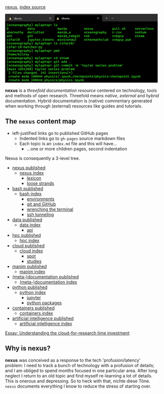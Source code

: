 [nexus](https://robfatland.github.io/nexus), [index source](https://github.com/robfatland/nexus/blob/gh-pages/index.md)


<img src="assets/img/greenandblack.png"
     alt="green and black icon"
     width="500"
     style="float: center; margin-right: 10px;" />



**nexus** is a *threefold documentation resource* centered on technology, tools and methods of open research.
Threefold means *native*, *external* and *hybrid* documentation. Hybrid documentation is (native) commentary 
generated when working through (external) resources like guides and tutorials.


## The `nexus` content map 


- left-justified links go to published GitHub pages
    - Indented links go to `gh-pages` source markdown files
    - Each topic is an `index.md` file and this will have...
        - ...one or more children pages, second indentation


Nexus is consequently a 3-level tree. 


- [nexus published](https://robfatland.github.io/nexus)
    - [nexus index](https://github.com/robfatland/nexus/blob/gh-pages/index.md)
        - [lexicon](https://github.com/robfatland/nexus/blob/gh-pages/lexicon.md)
        - [loose strands](https://github.com/robfatland/nexus/blob/gh-pages/loosestrands.md)
- [bash published](https://robfatland.github.io/nexus/bash)
    - [bash index](https://github.com/robfatland/nexus/blob/gh-pages/bash/index.md)
        - [environments](https://github.com/robfatland/nexus/blob/gh-pages/bash/env.md)
        - [git and GitHub](https://github.com/robfatland/nexus/blob/gh-pages/bash/git.md)
        - [wrenching the terminal](https://github.com/robfatland/nexus/blob/gh-pages/bash/terminal.md)
        - [ssh tunneling](https://github.com/robfatland/nexus/blob/gh-pages/bash/tunneling.md)
- [data published](https://robfatland.github.io/nexus/data)
    - [data index](https://github.com/robfatland/nexus/blob/gh-pages/data/index.md)
        - [api](https://github.com/robfatland/nexus/blob/gh-pages/data/api.md)
- [hpc published](https://robfatland.github.io/nexus/hpc)
    - [hpc index](https://github.com/robfatland/nexus/blob/gh-pages/hpc/index.md)
- [cloud published](https://robfatland.github.io/nexus/cloud)
    - [cloud index](https://github.com/robfatland/nexus/blob/gh-pages/cloud/index.md)
        - [spot](https://github.com/robfatland/nexus/blob/gh-pages/cloud/spot.md)
        - [studies](https://github.com/robfatland/nexus/blob/gh-pages/cloud/studies.md)
- [manim published](https://robfatland.github.io/nexus/manim)
    - [manim index](https://github.com/robfatland/nexus/blob/gh-pages/manim/index.md)
- [(meta-)documentation published](https://robfatland.github.io/nexus/documentation)
    - [(meta-)documentation index](https://github.com/robfatland/nexus/blob/gh-pages/documentation/index.md)
- [python published](https://robfatland.github.io/nexus/python)
    - [python index](https://github.com/robfatland/nexus/blob/gh-pages/python/index.md)
        - [jupyter](https://github.com/robfatland/nexus/blob/gh-pages/python/jupyter.md)
        - [python packages](https://github.com/robfatland/nexus/blob/gh-pages/python/packages.md)
- [containers published](https://robfatland.github.io/nexus/containers)
    - [containers index](https://github.com/robfatland/nexus/blob/gh-pages/containers/index.md)
- [artificial intelligence published](https://robfatland.github.io/nexus/ai)
    - [artificial intelligence index](https://github.com/robfatland/nexus/blob/gh-pages/ai/index.md)


[Essay: Understanding the cloud-for-research time investment](https://github.com/robfatland/nexus/blob/gh-pages/bash/index.md#the-basic-idea-here)


## Why is nexus?


**nexus** was conceived as a response to the tech 'profusion/latency' problem: I need to track a bunch
of technology with a profusion of details; and I am obliged to spend months focused in one particular area. 
After long neglect I return to an old topic and find myself re-learning a lot of details. This is onerous 
and depressing. So to heck with that, nichte diese Töne. `nexus` documents everything I know to reduce
the stress of starting over.


